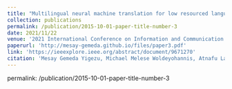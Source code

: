 ```yaml
---
title: "Multilingual neural machine translation for low resourced languages: Ometo-english"
collection: publications
permalink: /publication/2015-10-01-paper-title-number-3
date: 2021/11/22
venue: '2021 International Conference on Information and Communication Technology for Development for Africa (ICT4DA)'
paperurl: 'http://mesay-gemeda.github.io/files/paper3.pdf'
link: 'https://ieeexplore.ieee.org/abstract/document/9671270'
citation: 'Mesay Gemeda Yigezu, Michael Melese Woldeyohannis, Atnafu Lambebo Tonja. 2021. &quot;Multilingual neural machine translation for low resourced languages: Ometo-english.&quot; <i>2021 International Conference on Information and Communication Technology for Development for Africa (ICT4DA)</i>'
---
```

permalink: /publication/2015-10-01-paper-title-number-3
